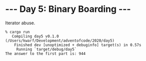 # --- Day 5: Binary Boarding ---

Iterator abuse.

```
% cargo run
   Compiling day5 v0.1.0 (/Users/kwarf/Development/adventofcode/2020/day5)
    Finished dev [unoptimized + debuginfo] target(s) in 0.57s
     Running `target/debug/day5`
The answer to the first part is: 944
```
